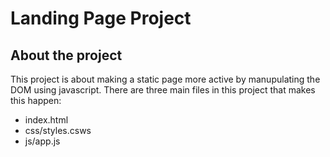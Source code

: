 # Landing Page Project


## About the project

This project is about making a static page more active by manupulating the DOM using javascript. There are three main files in this project that makes this happen:


* index.html
* css/styles.csws
* js/app.js
